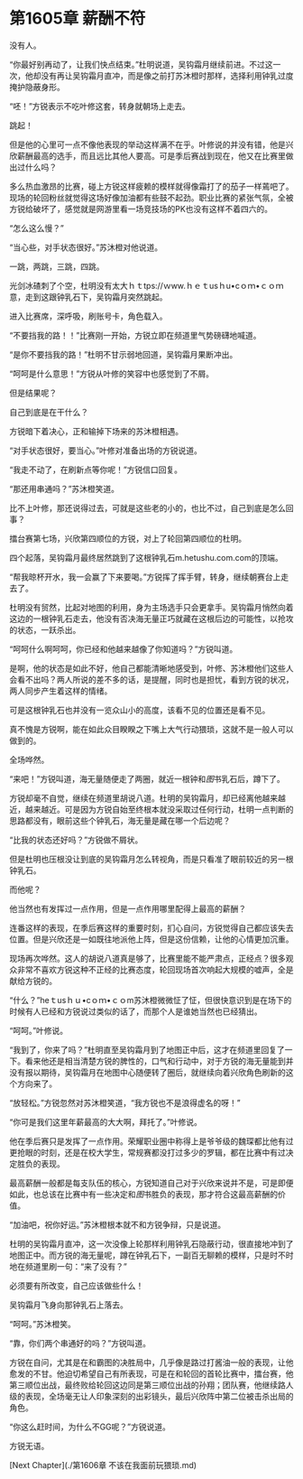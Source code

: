 # 第1605章 薪酬不符

没有人。

“你最好别再动了，让我们快点结束。”杜明说道，吴钩霜月继续前进。不过这一次，他却没有再让吴钩霜月直冲，而是像之前打苏沐橙时那样，选择利用钟乳过度掩护隐蔽身形。

“呸！”方锐表示不吃叶修这套，转身就朝场上走去。

跳起！

但是他的心里可一点不像他表现的举动这样满不在乎。叶修说的并没有错，他是兴欣薪酬最高的选手，而且远比其他人要高。可是季后赛战到现在，他又在比赛里做出过什么吗？

多么热血激昂的比赛，碰上方锐这样疲赖的模样就得像霜打了的茄子一样蔫吧了。现场的轮回粉丝就觉得这场好像加油都有些鼓不起劲。职业比赛的紧张气氛，全被方锐给破坏了，感觉就是网游里看一场竞技场的PK也没有这样不着四六的。

“怎么这么慢？”

“当心些，对手状态很好。”苏沐橙对他说道。

一跳，两跳，三跳，四跳。

光剑冰碴刺了个空，杜明没有太大ｈｔtps://ｗww.ｈｅｔusｈu•cｏｍ•ｃｏｍ意，走到这跟钟乳石下，吴钩霜月突然跳起。

进入比赛席，深呼吸，刷账号卡，角色载入。

“不要挡我的路！！”比赛刚一开始，方锐立即在频道里气势磅礴地喊道。

“是你不要挡我的路！”杜明不甘示弱地回道，吴钩霜月果断冲出。

“呵呵是什么意思！”方锐从叶修的笑容中也感觉到了不屑。

但是结果呢？

自己到底是在干什么？

方锐暗下着决心，正和输掉下场来的苏沐橙相遇。

“对手状态很好，要当心。”叶修对准备出场的方锐说道。

“我走不动了，在刷新点等你呢！”方锐信口回复。

“那还用串通吗？”苏沐橙笑道。

比不上叶修，那还说得过去，可就是这些老的小的，也比不过，自己到底是怎么回事？

擂台赛第七场，兴欣第四顺位的方锐，对上了轮回第四顺位的杜明。

四个起落，吴钩霜月最终居然跳到了这根钟乳石m.hetushu.com.com的顶端。

“帮我晾杯开水，我一会赢了下来要喝。”方锐挥了挥手臂，转身，继续朝赛台上走去了。

杜明没有贸然，比起对地图的利用，身为主场选手只会更拿手。吴钩霜月悄然向着这边的一根钟乳石走去，他没有否决海无量正巧就藏在这根后边的可能性，以抢攻的状态，一跃杀出。

“呵呵什么啊呵呵，你已经和他越来越像了你知道吗？”方锐叫道。

是啊，他的状态是如此不好，他自己都能清晰地感受到，叶修、苏沐橙他们这些人会看不出吗？两人所说的差不多的话，是提醒，同时也是担忧，看到方锐的状况，两人同步产生着这样的情绪。

可是这根钟乳石也并没有一览众山小的高度，该看不见的位置还是看不见。

真不愧是方锐啊，能在如此众目睽睽之下嘴上大气行动猥琐，这就不是一般人可以做到的。

全场哗然。

“来吧！”方锐叫道，海无量随便走了两圈，就近一根钟和*图*书乳石后，蹲下了。

方锐却毫不自觉，继续在频道里胡说八道。杜明的吴钩霜月，却已经离他越来越近，越来越近。可是因为方锐自始至终根本就没采取过任何行动，杜明一点判断的思路都没有，眼前这些个钟乳石，海无量是藏在哪一个后边呢？

“比我的状态还好吗？”方锐做不屑状。

但是杜明也压根没让到底的吴钩霜月怎么转视角，而是只看准了眼前较近的另一根钟乳石。

而他呢？

他当然也有发挥过一点作用，但是一点作用哪里配得上最高的薪酬？

连番这样的表现，在季后赛这样的重要时刻，扪心自问，方锐觉得自己都应该失去位置。但是兴欣还是一如既往地派他上阵，但是这份信赖，让他的心情更加沉重。

现场再次哗然。这人的胡说八道真是够了，比赛里能不能严肃点，正经点？很多观众非常不喜欢方锐这种不正经的比赛态度，轮回现场首次响起大规模的嘘声，全是献给方锐的。

“什么？”heｔusｈｕ•cｏｍ•ｃｏm苏沐橙微微怔了怔，但很快意识到是在场下的时候有人已经和方锐说过类似的话了，而那个人是谁她当然也已经猜出。

“呵呵。”叶修说。

“我到了，你来了吗？”杜明直至吴钩霜月到了地图正中后，这才在频道里回复了一下。看来他还是相当清楚方锐的脾性的，口气和行动中，对于方锐的海无量能到并没有报以期待，吴钩霜月在地图中心随便转了圈后，就继续向着兴欣角色刷新的这个方向来了。

“放轻松。”方锐忽然对苏沐橙笑道，“我方锐也不是浪得虚名的呀！”

“你可是我们这里年薪最高的大大啊，拜托了。”叶修说。

他在季后赛只是发挥了一点作用。荣耀职业圈中称得上是爷爷级的魏琛都比他有过更抢眼的时刻，还是在校大学生，常规赛都没打过多少的罗辑，都在比赛中有过决定胜负的表现。

最高薪酬一般都是每支队伍的核心，方锐知道自己对于兴欣来说并不是，可是即便如此，也总该在比赛中有一些决定和*图*书胜负的表现，那才符合这最高薪酬的价值。

“加油吧，祝你好运。”苏沐橙根本就不和方锐争辩，只是说道。

杜明的吴钩霜月直冲，这一次没像上轮那样利用钟乳石隐蔽行动，很直接地冲到了地图正中。而方锐的海无量呢，蹲在钟乳石下，一副百无聊赖的模样，只是时不时地在频道里刷一句：“来了没有？”

必须要有所改变，自己应该做些什么！

吴钩霜月飞身向那钟乳石上落去。

“呵呵。”苏沐橙笑。

“靠，你们两个串通好的吗？”方锐叫道。

方锐在自问，尤其是在和霸图的决胜局中，几乎像是路过打酱油一般的表现，让他愈发的不甘。他迫切希望自己有所表现，可是在和轮回的首轮比赛中，擂台赛，他第三顺位出战，最终败给轮回这边同是第三顺位出战的孙翔；团队赛，他继续路人级的表现，全场毫无让人印象深刻的出彩镜头，最后兴欣阵中第二位被击杀出局的角色。

“你这么赶时间，为什么不GG呢？”方锐说道。

方锐无语。



[Next Chapter](./第1606章 不该在我面前玩猥琐.md)